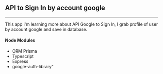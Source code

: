 ## API to Sign In by account google
***
This app i'm learning more about API Google to Sign In, I  grab profile of user by account google and save in database. 

#### Node Modules
- ORM Prisma  
- Typescript
- Express
- google-auth-library"

